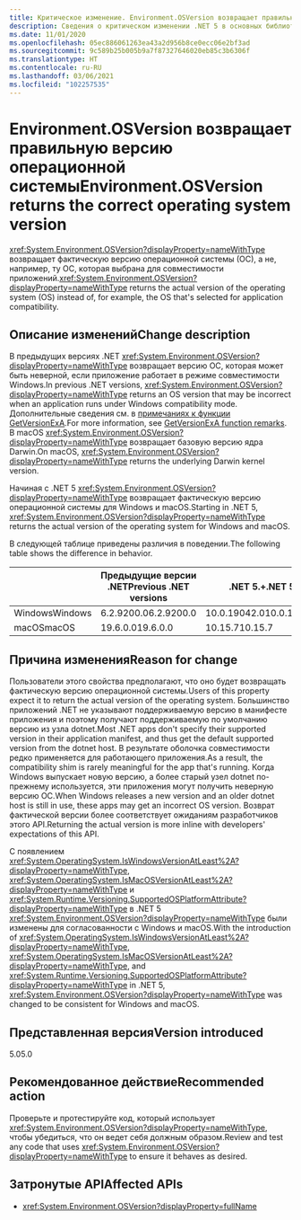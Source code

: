 ```yaml
---
title: Критическое изменение. Environment.OSVersion возвращает правильную версию операционной системы
description: Сведения о критическом изменении .NET 5 в основных библиотеках .NET, где Environment.OSVersion возвращает фактическую версию операционной системы, а не, например, ОС, выбранную для совместимости приложений.
ms.date: 11/01/2020
ms.openlocfilehash: 05ec886061263ea43a2d956b8ce0ecc06e2bf3ad
ms.sourcegitcommit: 9c589b25b005b9a7f87327646020eb85c3b6306f
ms.translationtype: HT
ms.contentlocale: ru-RU
ms.lasthandoff: 03/06/2021
ms.locfileid: "102257535"
---
```

# <a name="environmentosversion-returns-the-correct-operating-system-version"></a><span data-ttu-id="ce3b3-103">Environment.OSVersion возвращает правильную версию операционной системы</span><span class="sxs-lookup"><span data-stu-id="ce3b3-103">Environment.OSVersion returns the correct operating system version</span></span>

<span data-ttu-id="ce3b3-104"><xref:System.Environment.OSVersion?displayProperty=nameWithType> возвращает фактическую версию операционной системы (ОС), а не, например, ту ОС, которая выбрана для совместимости приложений.</span><span class="sxs-lookup"><span data-stu-id="ce3b3-104"><xref:System.Environment.OSVersion?displayProperty=nameWithType> returns the actual version of the operating system (OS) instead of, for example, the OS that's selected for application compatibility.</span></span>

## <a name="change-description"></a><span data-ttu-id="ce3b3-105">Описание изменений</span><span class="sxs-lookup"><span data-stu-id="ce3b3-105">Change description</span></span>

<span data-ttu-id="ce3b3-106">В предыдущих версиях .NET <xref:System.Environment.OSVersion?displayProperty=nameWithType> возвращает версию ОС, которая может быть неверной, если приложение работает в режиме совместимости Windows.</span><span class="sxs-lookup"><span data-stu-id="ce3b3-106">In previous .NET versions, <xref:System.Environment.OSVersion?displayProperty=nameWithType> returns an OS version that may be incorrect when an application runs under Windows compatibility mode.</span></span> <span data-ttu-id="ce3b3-107">Дополнительные сведения см. в [примечаниях к функции GetVersionExA](/windows/win32/api/sysinfoapi/nf-sysinfoapi-getversionexa#remarks).</span><span class="sxs-lookup"><span data-stu-id="ce3b3-107">For more information, see [GetVersionExA function remarks](/windows/win32/api/sysinfoapi/nf-sysinfoapi-getversionexa#remarks).</span></span> <span data-ttu-id="ce3b3-108">В macOS <xref:System.Environment.OSVersion?displayProperty=nameWithType> возвращает базовую версию ядра Darwin.</span><span class="sxs-lookup"><span data-stu-id="ce3b3-108">On macOS, <xref:System.Environment.OSVersion?displayProperty=nameWithType> returns the underlying Darwin kernel version.</span></span>

<span data-ttu-id="ce3b3-109">Начиная с .NET 5 <xref:System.Environment.OSVersion?displayProperty=nameWithType> возвращает фактическую версию операционной системы для Windows и macOS.</span><span class="sxs-lookup"><span data-stu-id="ce3b3-109">Starting in .NET 5, <xref:System.Environment.OSVersion?displayProperty=nameWithType> returns the actual version of the operating system for Windows and macOS.</span></span>

<span data-ttu-id="ce3b3-110">В следующей таблице приведены различия в поведении.</span><span class="sxs-lookup"><span data-stu-id="ce3b3-110">The following table shows the difference in behavior.</span></span>

|  | <span data-ttu-id="ce3b3-111">Предыдущие версии .NET</span><span class="sxs-lookup"><span data-stu-id="ce3b3-111">Previous .NET versions</span></span> | <span data-ttu-id="ce3b3-112">.NET 5.+</span><span class="sxs-lookup"><span data-stu-id="ce3b3-112">.NET 5+</span></span> |
|--|------------------------|---------|
| <span data-ttu-id="ce3b3-113">Windows</span><span class="sxs-lookup"><span data-stu-id="ce3b3-113">Windows</span></span> | <span data-ttu-id="ce3b3-114">6.2.9200.0</span><span class="sxs-lookup"><span data-stu-id="ce3b3-114">6.2.9200.0</span></span> | <span data-ttu-id="ce3b3-115">10.0.19042.0</span><span class="sxs-lookup"><span data-stu-id="ce3b3-115">10.0.19042.0</span></span> |
| <span data-ttu-id="ce3b3-116">macOS</span><span class="sxs-lookup"><span data-stu-id="ce3b3-116">macOS</span></span> | <span data-ttu-id="ce3b3-117">19.6.0.0</span><span class="sxs-lookup"><span data-stu-id="ce3b3-117">19.6.0.0</span></span> | <span data-ttu-id="ce3b3-118">10.15.7</span><span class="sxs-lookup"><span data-stu-id="ce3b3-118">10.15.7</span></span> |

## <a name="reason-for-change"></a><span data-ttu-id="ce3b3-119">Причина изменения</span><span class="sxs-lookup"><span data-stu-id="ce3b3-119">Reason for change</span></span>

<span data-ttu-id="ce3b3-120">Пользователи этого свойства предполагают, что оно будет возвращать фактическую версию операционной системы.</span><span class="sxs-lookup"><span data-stu-id="ce3b3-120">Users of this property expect it to return the actual version of the operating system.</span></span> <span data-ttu-id="ce3b3-121">Большинство приложений .NET не указывают поддерживаемую версию в манифесте приложения и поэтому получают поддерживаемую по умолчанию версию из узла dotnet.</span><span class="sxs-lookup"><span data-stu-id="ce3b3-121">Most .NET apps don't specify their supported version in their application manifest, and thus get the default supported version from the dotnet host.</span></span> <span data-ttu-id="ce3b3-122">В результате оболочка совместимости редко применяется для работающего приложения.</span><span class="sxs-lookup"><span data-stu-id="ce3b3-122">As a result, the compatibility shim is rarely meaningful for the app that's running.</span></span> <span data-ttu-id="ce3b3-123">Когда Windows выпускает новую версию, а более старый узел dotnet по-прежнему используется, эти приложения могут получить неверную версию ОС.</span><span class="sxs-lookup"><span data-stu-id="ce3b3-123">When Windows releases a new version and an older dotnet host is still in use, these apps may get an incorrect OS version.</span></span> <span data-ttu-id="ce3b3-124">Возврат фактической версии более соответствует ожиданиям разработчиков этого API.</span><span class="sxs-lookup"><span data-stu-id="ce3b3-124">Returning the actual version is more inline with developers' expectations of this API.</span></span>

<span data-ttu-id="ce3b3-125">С появлением <xref:System.OperatingSystem.IsWindowsVersionAtLeast%2A?displayProperty=nameWithType>, <xref:System.OperatingSystem.IsMacOSVersionAtLeast%2A?displayProperty=nameWithType> и <xref:System.Runtime.Versioning.SupportedOSPlatformAttribute?displayProperty=nameWithType> в .NET 5 <xref:System.Environment.OSVersion?displayProperty=nameWithType> были изменены для согласованности с Windows и macOS.</span><span class="sxs-lookup"><span data-stu-id="ce3b3-125">With the introduction of <xref:System.OperatingSystem.IsWindowsVersionAtLeast%2A?displayProperty=nameWithType>, <xref:System.OperatingSystem.IsMacOSVersionAtLeast%2A?displayProperty=nameWithType>, and <xref:System.Runtime.Versioning.SupportedOSPlatformAttribute?displayProperty=nameWithType> in .NET 5, <xref:System.Environment.OSVersion?displayProperty=nameWithType> was changed to be consistent for Windows and macOS.</span></span>

## <a name="version-introduced"></a><span data-ttu-id="ce3b3-126">Представленная версия</span><span class="sxs-lookup"><span data-stu-id="ce3b3-126">Version introduced</span></span>

<span data-ttu-id="ce3b3-127">5.0</span><span class="sxs-lookup"><span data-stu-id="ce3b3-127">5.0</span></span>

## <a name="recommended-action"></a><span data-ttu-id="ce3b3-128">Рекомендованное действие</span><span class="sxs-lookup"><span data-stu-id="ce3b3-128">Recommended action</span></span>

<span data-ttu-id="ce3b3-129">Проверьте и протестируйте код, который использует <xref:System.Environment.OSVersion?displayProperty=nameWithType>, чтобы убедиться, что он ведет себя должным образом.</span><span class="sxs-lookup"><span data-stu-id="ce3b3-129">Review and test any code that uses <xref:System.Environment.OSVersion?displayProperty=nameWithType> to ensure it behaves as desired.</span></span>

## <a name="affected-apis"></a><span data-ttu-id="ce3b3-130">Затронутые API</span><span class="sxs-lookup"><span data-stu-id="ce3b3-130">Affected APIs</span></span>

- <xref:System.Environment.OSVersion?displayProperty=fullName>

<!--

### Category

Core .NET libraries

### Affected APIs

- `P:System.Environment.OSVersion`

-->
